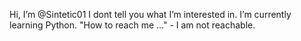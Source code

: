 Hi, I’m @Sintetic01
I dont tell you what I’m interested in.
I’m currently learning Python.
"How to reach me ..." - I am not reachable.

<!---
Sintetic01/Sintetic01 is a special repository because its `README.md` (this file) appears on your GitHub profile.
You can click the Preview link to take a look at your changes.
--->
